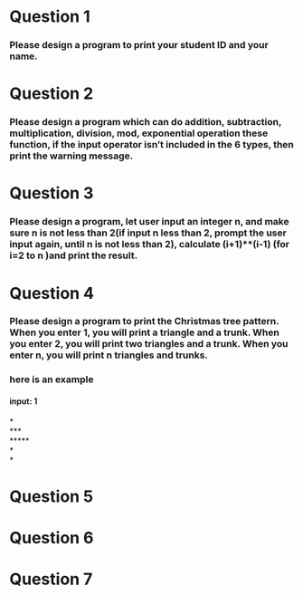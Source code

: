 # Question 1
### Please design a program to print your student ID and your name.


# Question 2
### Please design a program which can do addition, subtraction, multiplication, division, mod, exponential operation these function, if the input operator isn’t included in the 6 types, then print the warning message.


# Question 3
### Please design a program, let user input an integer n, and make sure n is not less than 2(if input n less than 2, prompt the user input again, until n is not less than 2), calculate (i+1)**(i-1) (for i=2 to n )and print the result.
# Question 4
### Please design a program to print the Christmas tree pattern. When you enter 1, you will print a triangle and a trunk. When you enter 2, you will print two triangles and a trunk. When you enter n, you will print n triangles and trunks.
### here is an example

#### input: 1
  \*  
 \***  
\*****  
  \*  
  \*  

# Question 5
# Question 6
# Question 7
